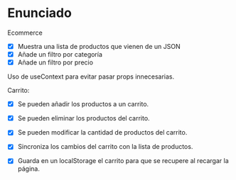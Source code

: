 # Enunciado

Ecommerce

- [x] Muestra una lista de productos que vienen de un JSON
- [x] Añade un filtro por categoría
- [x] Añade un filtro por precio

Uso de useContext para evitar pasar props innecesarias.

Carrito:

- [x] Se pueden añadir los productos a un carrito.
- [x] Se pueden eliminar los productos del carrito.
- [x] Se pueden modificar la cantidad de productos del carrito.
- [x] Sincroniza los cambios del carrito con la lista de productos.
- [x] Guarda en un localStorage el carrito para que se recupere al recargar la página.


